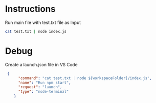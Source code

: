 # Instructions

Run main file with test.txt file as Input

```bash
cat test.txt | node index.js 
```

# Debug

Create a launch.json file in VS Code
```json
 {
      "command": "cat test.txt | node ${workspaceFolder}/index.js",
      "name": "Run npm start",
      "request": "launch",
      "type": "node-terminal"
    }
```